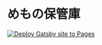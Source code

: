 # めもの保管庫

[![Deploy Gatsby site to Pages](https://github.com/gw31415/mdblank/actions/workflows/astro.yml/badge.svg)](https://github.com/gw31415/mdblank/actions/workflows/astro.yml)
